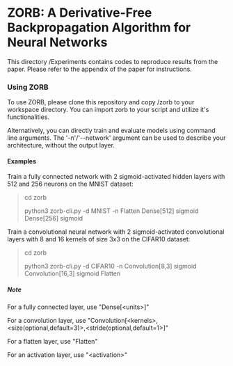 # ZORB: A Derivative-Free Backpropagation Algorithm for Neural Networks

This directory /Experiments contains codes to reproduce results from the paper.
Please refer to the appendix of the paper for instructions.

### Using ZORB

To use ZORB, please clone this repository and copy /zorb to your workspace directory.
You can import zorb to your script and utilize it's functionalities.

Alternatively, you can directly train and evaluate models using command line arguments.
The '-n'/'--network' argument can be used to describe your architecture, without the output layer.

#### Examples

Train a fully connected network with 2 sigmoid-activated hidden layers with 512 and 256 neurons on the MNIST dataset:

> cd zorb
>
> python3 zorb-cli.py -d MNIST -n Flatten Dense[512] sigmoid Dense[256] sigmoid

Train a convolutional neural network with 2 sigmoid-activated convolutional layers with 8 and 16 kernels of size 3x3 on the CIFAR10 dataset:

> cd zorb
>
> python3 zorb-cli.py -d CIFAR10 -n Convolution[8,3] sigmoid Convolution[16,3] sigmoid Flatten

##### Note

For a fully connected layer, use "Dense[\<units\>]"
  
For a convolution layer, use "Convolution[\<kernels\>,\<size(optional,default=3)\>,\<stride(optional,default=1\>]"
  
For a flatten layer, use "Flatten"

For an activation layer, use "\<activation\>"
